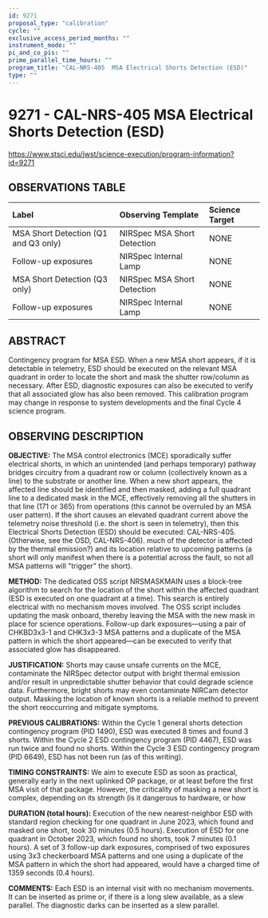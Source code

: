```yaml
---
id: 9271
proposal_type: "calibration"
cycle: ""
exclusive_access_period_months: ""
instrument_mode: ""
pi_and_co_pis: ""
prime_parallel_time_hours: ""
program_title: "CAL-NRS-405  MSA Electrical Shorts Detection (ESD)"
type: ""
---
```

# 9271 - CAL-NRS-405  MSA Electrical Shorts Detection (ESD)
https://www.stsci.edu/jwst/science-execution/program-information?id=9271
## OBSERVATIONS TABLE
| Label                             | Observing Template              | Science Target |
| :-------------------------------- | :------------------------------ | :------------- |
| MSA Short Detection (Q1 and Q3 only) | NIRSpec MSA Short Detection     | NONE           |
| Follow-up exposures               | NIRSpec Internal Lamp           | NONE           |
| MSA Short Detection (Q3 only)     | NIRSpec MSA Short Detection     | NONE           |
| Follow-up exposures               | NIRSpec Internal Lamp           | NONE           |

## ABSTRACT

Contingency program for MSA ESD. When a new MSA short appears, if it is detectable in telemetry, ESD should be executed on the relevant MSA quadrant in order to locate the short and mask the shutter row/column as necessary. After ESD, diagnostic exposures can also be executed to verify that all associated glow has also been removed. This calibration program may change in response to system developments and the final Cycle 4 science program.

## OBSERVING DESCRIPTION

**OBJECTIVE:** The MSA control electronics (MCE) sporadically suffer electrical shorts, in which an unintended (and perhaps temporary) pathway bridges circuitry from a quadrant row or column (collectively known as a line) to the substrate or another line. When a new short appears, the affected line should be identified and then masked, adding a full quadrant line to a dedicated mask in the MCE, effectively removing all the shutters in that line (171 or 365) from operations (this cannot be overruled by an MSA user pattern). If the short causes an elevated quadrant current above the telemetry noise threshold (i.e. the short is seen in telemetry), then this Electrical Shorts Detection (ESD) should be executed: CAL-NRS-405. (Otherwise, see the OSD, CAL-NRS-406). much of the detector is affected by the thermal emission?) and its location relative to upcoming patterns (a short will only manifest when there is a potential across the fault, so not all MSA patterns will "trigger" the short).

**METHOD:** The dedicated OSS script NRSMASKMAIN uses a block-tree algorithm to search for the location of the short within the affected quadrant (ESD is executed on one quadrant at a time). This search is entirely electrical with no mechanism moves involved. The OSS script includes updating the mask onboard, thereby leaving the MSA with the new mask in place for science operations. Follow-up dark exposures—using a pair of CHKBD3x3-1 and CHK3x3-3 MSA patterns and a duplicate of the MSA pattern in which the short appeared—can be executed to verify that associated glow has disappeared.

**JUSTIFICATION:** Shorts may cause unsafe currents on the MCE, contaminate the NIRSpec detector output with bright thermal emission and/or result in unpredictable shutter behavior that could degrade science data. Furthermore, bright shorts may even contaminate NIRCam detector output. Masking the location of known shorts is a reliable method to prevent the short reoccurring and mitigate symptoms.

**PREVIOUS CALIBRATIONS:** Within the Cycle 1 general shorts detection contingency program (PID 1490), ESD was executed 8 times and found 3 shorts. Within the Cycle 2 ESD contingency program (PID 4467), ESD was run twice and found no shorts. Within the Cycle 3 ESD contingency program (PID 6649), ESD has not been run (as of this writing).

**TIMING CONSTRAINTS:** We aim to execute ESD as soon as practical, generally early in the next uplinked OP package, or at least before the first MSA visit of that package. However, the criticality of masking a new short is complex, depending on its strength (is it dangerous to hardware, or how

**DURATION (total hours):** Execution of the new nearest-neighbor ESD with standard region checking for one quadrant in June 2023, which found and masked one short, took 30 minutes (0.5 hours). Execution of ESD for one quadrant in October 2023, which found no shorts, took 7 minutes (0.1 hours). A set of 3 follow-up dark exposures, comprised of two exposures using 3x3 checkerboard MSA patterns and one using a duplicate of the MSA pattern in which the short had appeared, would have a charged time of 1359 seconds (0.4 hours).

**COMMENTS:** Each ESD is an internal visit with no mechanism movements. It can be inserted as prime or, if there is a long slew available, as a slew parallel. The diagnostic darks can be inserted as a slew parallel.